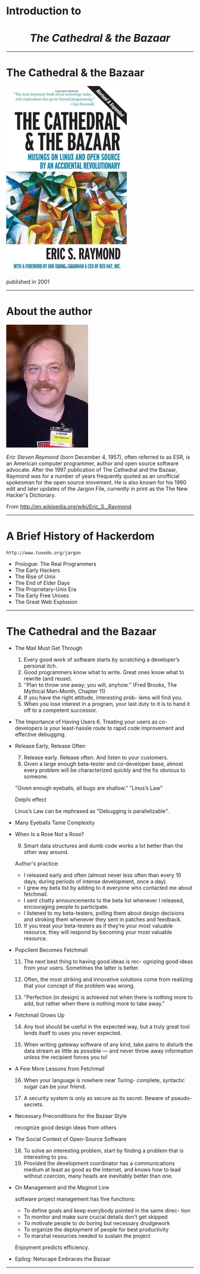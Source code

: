 # Introduction to 

# <center> *The Cathedral & the Bazaar*</center>

---

# The Cathedral & the Bazaar

![](../pic/The_Cathedral_and_the_Bazaar.jpg)

published in 2001

---


# About the author


![](../pic/Eric_S_Raymond.jpg)

*Eric Steven Raymond* (born December 4, 1957), often referred to as ESR, is an American computer programmer, author and open source software advocate. After the 1997 publication of The Cathedral and the Bazaar, Raymond was for a number of years frequently quoted as an unofficial spokesman for the open source movement. He is also known for his 1990 edit and later updates of the Jargon File, currently in print as the The New Hacker's Dictionary.


From <http://en.wikipedia.org/wiki/Eric_S._Raymond>

----

# A Brief History of Hackerdom

	http://www.tuxedo.org/jargon
	
*	Prologue: The Real Programmers
*	The Early Hackers
*	The Rise of Unix
*	The End of Elder Days
*	The Proprietary-Unix Era
*	The Early Free Unixes
*	The Great Web Explosion

----

# The Cathedral and the Bazaar

*	The Mail Must Get Through
	1. Every good work of software starts by scratching a developer’s personal itch.
	2. Good programmers know what to write. Great ones know what to rewrite (and reuse).
	3. ‘‘Plan to throw one away; you will, anyhow.’’ (Fred Brooks, The Mythical Man-Month, Chapter 11)
	4. If you have the right attitude, interesting prob- lems will find you.
	5. When you lose interest in a program, your last duty to it is to hand it off to a competent successor.
	
*	The Importance of Having Users
	6. Treating your users as co-developers is your least-hassle route to rapid code improvement and effective debugging.
	
*	Release Early, Release Often

	7. Release early. Release often. And listen to your customers.
	8. Given a large enough beta-tester and co-developer base, almost every problem will be characterized quickly and the fix obvious to someone.
	
	"Given enough eyeballs, all bugs are shallow." "Linus’s Law"
	
	Delphi effect

	Linus’s Law can be rephrased as "Debugging is parallelizable".
	
*	Many Eyeballs Tame Complexity
*	When Is a Rose Not a Rose?

	9. Smart data structures and dumb code works a lot better than the other way around.
	
	Author's practice:
	
	-	I released early and often (almost never less often than every 10 days; during periods of intense development, once a day).
	-	I grew my beta list by adding to it everyone who contacted me about fetchmail.
	-	I sent chatty announcements to the beta list whenever I released, encouraging people to participate.
	-	I listened to my beta-testers, polling them about design decisions and stroking them whenever they sent in patches and feedback.

	10. If you treat your beta-testers as if they’re your most valuable resource, they will respond by becoming your most valuable resource.
	
*	Popclient Becomes Fetchmail

	11. The next best thing to having good ideas is rec- ognizing good ideas from your users. Sometimes the latter is better.
	
	12. Often, the most striking and innovative solutions come from realizing that your concept of the problem was wrong.
	
	13. "Perfection (in design) is achieved not when there is nothing more to add, but rather when there is nothing more to take away."
	
*	Fetchmail Grows Up
	
	14. Any tool should be useful in the expected way, but a truly great tool lends itself to uses you never expected.
	
	15. When writing gateway software of any kind, take pains to disturb the data stream as little as possible — and never throw away information unless the recipient forces you to!
	
*	A Few More Lessons from Fetchmail

	16. When your language is nowhere near Turing- complete, syntactic sugar can be your friend.
	
	17. A security system is only as secure as its secret. Beware of pseudo-secrets.
	
*	Necessary Preconditions for the Bazaar Style

	recognize good design ideas from others
	
*	The Social Context of Open-Source Software

	18. To solve an interesting problem, start by finding a problem that is interesting to you.
	19. Provided the development coordinator has a communications medium at least as good as the Internet, and knows how to lead without coercion, many heads are inevitably better than one.

*	On Management and the Maginot Line

	software project management has five functions:

	-	To define goals and keep everybody pointed in the same direc- tion
	-	To monitor and make sure crucial details don’t get skipped
	-	To motivate people to do boring but necessary drudgework
	-	To organize the deployment of people for best productivity
	-	To marshal resources needed to sustain the project

	Enjoyment predicts efficiency.
	
* Epilog: Netscape Embraces the Bazaar

----